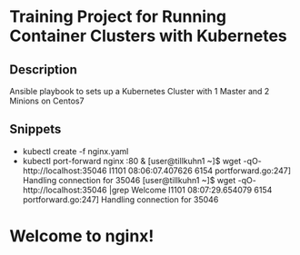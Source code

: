 Training Project for Running Container Clusters with Kubernetes
 ===================================================================
## Description

Ansible playbook to sets up a Kubernetes Cluster with 1 Master and 2 Minions on Centos7

## Snippets

* kubectl create -f nginx.yaml
* kubectl port-forward nginx :80 &
 [user@tillkuhn1 ~]$ wget -qO- http://localhost:35046
 I1101 08:06:07.407626    6154 portforward.go:247] Handling connection for 35046
 [user@tillkuhn1 ~]$ wget -qO- http://localhost:35046 |grep Welcome
 I1101 08:07:29.654079    6154 portforward.go:247] Handling connection for 35046
 <title>Welcome to nginx!</title>
 <h1>Welcome to nginx!</h1>